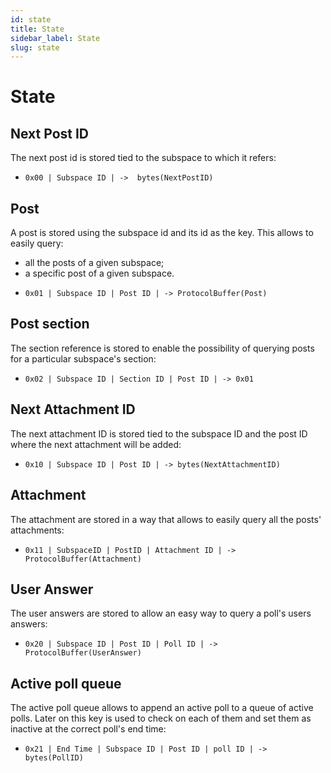 ```yaml
---
id: state
title: State
sidebar_label: State
slug: state
---
```


# State

## Next Post ID
The next post id is stored tied to the subspace to which it refers:

* `0x00 | Subspace ID | ->  bytes(NextPostID)`

## Post
A post is stored using the subspace id and its id as the key. This allows to easily query:
- all the posts of a given subspace;
- a specific post of a given subspace.

* `0x01 | Subspace ID | Post ID | -> ProtocolBuffer(Post)` 

## Post section
The section reference is stored to enable the possibility of querying posts for a particular subspace's section:

* `0x02 | Subspace ID | Section ID | Post ID | -> 0x01`

## Next Attachment ID
The next attachment ID is stored tied to the subspace ID and the post ID where the next attachment will be added:

* `0x10 | Subspace ID | Post ID | -> bytes(NextAttachmentID)`

## Attachment
The attachment are stored in a way that allows to easily query all the posts' attachments:

* `0x11 | SubspaceID | PostID | Attachment ID | -> ProtocolBuffer(Attachment)`

## User Answer
The user answers are stored to allow an easy way to query a poll's users answers:

* `0x20 | Subspace ID | Post ID | Poll ID | -> ProtocolBuffer(UserAnswer)`

## Active poll queue 
The active poll queue allows to append an active poll to a queue of active polls.
Later on this key is used to check on each of them and set them as inactive at the correct poll's end time:

* `0x21 | End Time | Subspace ID | Post ID | poll ID | -> bytes(PollID)`
